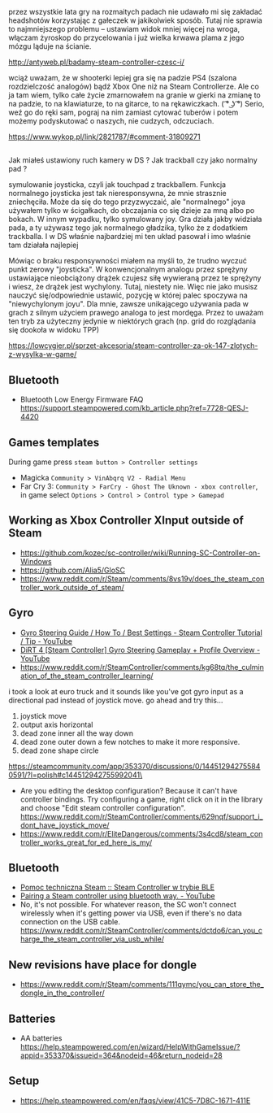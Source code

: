 przez wszystkie lata gry na rozmaitych padach nie udawało mi się zakładać headshotów korzystając z gałeczek w jakikolwiek sposób. Tutaj nie sprawia to najmniejszego problemu – ustawiam widok mniej więcej na wroga, włączam żyroskop do przycelowania i już wielka krwawa plama z jego mózgu ląduje na ścianie.

http://antyweb.pl/badamy-steam-controller-czesc-i/

wciąż uważam, że w shooterki lepiej gra się na padzie PS4 (szalona rozdzielczość analogów) bądź Xbox One niż na Steam Controllerze.
Ale co ja tam wiem, tylko całe życie zmarnowałem na granie w gierki na zmianę to na padzie, to na klawiaturze, to na gitarce, to na rękawiczkach. ( ͡° ͜ʖ ͡°)
Serio, weź go do ręki sam, pograj na nim zamiast cytować tuberów i potem możemy podyskutować o naszych, nie cudzych, odczuciach.

https://www.wykop.pl/link/2821787/#comment-31809271

##

Jak miałeś ustawiony ruch kamery w DS ? Jak trackball czy jako normalny pad ?

symulowanie joysticka, czyli jak touchpad z trackballem. Funkcja normalnego joysticka jest tak nieresponsywna, że mnie strasznie zniechęciła. Może da się do tego przyzwyczaić, ale "normalnego" joya używałem tylko w ścigałkach, do obczajania co się dzieje za mną albo po bokach. W innym wypadku, tylko symulowany joy. Gra działa jakby widziała pada, a ty używasz tego jak normalnego gładzika, tylko że z dodatkiem trackballa. I w DS właśnie najbardziej mi ten układ pasował i imo właśnie tam działała najlepiej

Mówiąc o braku responsywności miałem na myśli to, że trudno wyczuć punkt zerowy "joysticka". W konwencjonalnym analogu przez sprężyny ustawiające nieobciążony drążek czujesz siłę wywieraną przez te sprężyny i wiesz, że drążek jest wychylony. Tutaj, niestety nie. Więc nie jako musisz nauczyć się/odpowiednie ustawić, pozycję w której palec spoczywa na "niewychylonym joyu". Dla mnie, zawsze unikającego używania pada w grach z silnym użyciem prawego analoga to jest mordęga. Przez to uważam ten tryb za użyteczny jedynie w niektórych grach (np. grid do rozglądania się dookoła w widoku TPP)

https://lowcygier.pl/sprzet-akcesoria/steam-controller-za-ok-147-zlotych-z-wysylka-w-game/

## Bluetooth

- Bluetooth Low Energy Firmware FAQ https://support.steampowered.com/kb_article.php?ref=7728-QESJ-4420

## Games templates

During game press `steam button > Controller settings`

- Magicka `Community > VinAbqrq V2 - Radial Menu`
- Far Cry 3: `Community > FarCry - Ghost The Uknown - xbox controller`, in game select `Options > Control > Control type > Gamepad`

## Working as Xbox Controller XInput outside of Steam

- https://github.com/kozec/sc-controller/wiki/Running-SC-Controller-on-Windows
- https://github.com/Alia5/GloSC
- https://www.reddit.com/r/Steam/comments/8vs19v/does_the_steam_controller_work_outside_of_steam/

## Gyro

- [Gyro Steering Guide / How To / Best Settings - Steam Controller Tutorial / Tip - YouTube](https://www.youtube.com/watch?v=Wl_j6zO-jUo)
- [DiRT 4 [Steam Controller] Gyro Steering Gameplay + Profile Overview - YouTube](https://www.youtube.com/watch?v=3gdwoTRrLGI)
- https://www.reddit.com/r/SteamController/comments/kg68tq/the_culmination_of_the_steam_controller_learning/

i took a look at euro truck and it sounds like you've got gyro input as a directional pad instead of joystick move. go ahead and try this...

1. joystick move
2. output axis horizontal
3. dead zone inner all the way down
4. dead zone outer down a few notches to make it more responsive.
5. dead zone shape circle

https://steamcommunity.com/app/353370/discussions/0/144512942755840591/?l=polish#c144512942755992041\

- Are you editing the desktop configuration? Because it can't have controller bindings. Try configuring a game, right click on it in the library and choose "Edit steam controller configuration". https://www.reddit.com/r/SteamController/comments/629nqf/support_i_dont_have_joystick_move/
- https://www.reddit.com/r/EliteDangerous/comments/3s4cd8/steam_controller_works_great_for_ed_here_is_my/

## Bluetooth

- [Pomoc techniczna Steam :: Steam Controller w trybie BLE](https://help.steampowered.com/pl/faqs/view/1796-5FC3-88B3-C85F)
- [Pairing a Steam controller using bluetooth way. - YouTube](https://www.youtube.com/watch?v=3OPiH86IGrw)
- No, it's not possible. For whatever reason, the SC won't connect wirelessly when it's getting power via USB, even if there's no data connection on the USB cable. https://www.reddit.com/r/SteamController/comments/dctdo6/can_you_charge_the_steam_controller_via_usb_while/

## New revisions have place for dongle

- https://www.reddit.com/r/Steam/comments/111qymc/you_can_store_the_dongle_in_the_controller/

## Batteries

- AA batteries https://help.steampowered.com/en/wizard/HelpWithGameIssue/?appid=353370&issueid=364&nodeid=46&return_nodeid=28

## Setup

- https://help.steampowered.com/en/faqs/view/41C5-7D8C-1671-411E
